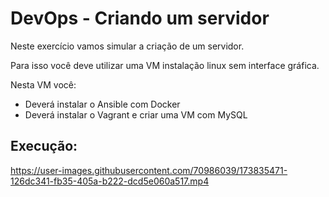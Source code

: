 # DevOps - Criando um servidor

Neste exercício vamos simular a criação de um servidor.

Para isso você deve utilizar uma VM instalação linux sem interface gráfica.

Nesta VM você: 
- Deverá instalar o Ansible com Docker 
- Deverá instalar o Vagrant e criar uma VM com MySQL

## Execução:
https://user-images.githubusercontent.com/70986039/173835471-126dc341-fb35-405a-b222-dcd5e060a517.mp4


